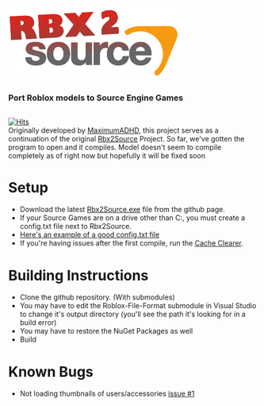 # ![rbx2source](Resources/Images/smallRbx2SourceLogo.png)
### Port Roblox models to Source Engine Games
##
[![Hits](https://hits.seeyoufarm.com/api/count/incr/badge.svg?url=https%3A%2F%2Fgithub.com%2FStarLandRBLX%2FRbx2Source&count_bg=%2379C83D&title_bg=%23555555&icon=&icon_color=%23E7E7E7&title=hits&edge_flat=false)](https://hits.seeyoufarm.com)    
Originally developed by [MaximumADHD](https://github.com/MaximumADHD), this project serves as a continuation of the original [Rbx2Source](https://github.com/MaximumADHD/Rbx2Source) Project. So far, we've gotten the program to open and it compiles. Model doesn't seem to compile completely as of right now but hopefully it will be fixed soon

# Setup
- Download the latest [Rbx2Source.exe](https://github.com/StarLandRBLX/Rbx2Source/raw/main/Rbx2Source.exe) file from the github page.       
- If your Source Games are on a drive other than C:, you must create a config.txt file next to Rbx2Source.
- [Here's an example of a good config.txt file](https://github.com/StarLandRBLX/Rbx2Source/raw/main/config.example.txt)
- If you're having issues after the first compile, run the [Cache Clearer](https://github.com/StarLandRBLX/Rbx2Source/raw/main/Clear%20Cache.bat).  

# Building Instructions
- Clone the github repository. (With submodules)
- You may have to edit the Roblox-File-Format submodule in Visual Studio to change it's output directory (you'll see the path it's looking for in a build error)
- You may have to restore the NuGet Packages as well
- Build

# Known Bugs
- Not loading thumbnails of users/accessories [issue #1](https://github.com/StarLandRBLX/Rbx2Source/issues/1)
